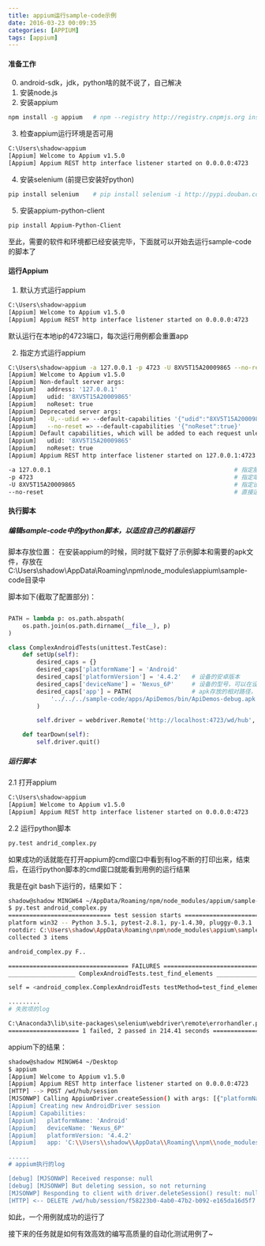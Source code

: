 ```yaml
---
title: appium运行sample-code示例
date: 2016-03-23 00:09:35
categories: [APPIUM]
tags: [appium]
---
```


#### 准备工作
0. android-sdk，jdk，python啥的就不说了，自己解决
1. 安装node.js
2. 安装appium
``` bash
npm install -g appium   # npm --registry http://registry.cnpmjs.org install -g appium (推荐这种,npm的国内镜像)
```

<!--more-->

3. 检查appium运行环境是否可用
``` bash
C:\Users\shadow>appium
[Appium] Welcome to Appium v1.5.0
[Appium] Appium REST http interface listener started on 0.0.0.0:4723
```
4. 安装selenium (前提已安装好python)
``` bash
pip install selenium    # pip install selenium -i http://pypi.douban.com/simple （使用国内地址）
```
5. 安装appium-python-client
``` bash
pip install Appium-Python-Client
```
至此，需要的软件和环境都已经安装完毕，下面就可以开始去运行sample-code的脚本了

#### 运行Appium
1. 默认方式运行appium
``` bash
C:\Users\shadow>appium
[Appium] Welcome to Appium v1.5.0
[Appium] Appium REST http interface listener started on 0.0.0.0:4723
```
默认运行在本地ip的4723端口，每次运行用例都会重置app

2. 指定方式运行appium
``` bash
C:\Users\shadow>appium -a 127.0.0.1 -p 4723 -U 8XV5T15A20009865 --no-reset
[Appium] Welcome to Appium v1.5.0
[Appium] Non-default server args:
[Appium]   address: '127.0.0.1'
[Appium]   udid: '8XV5T15A20009865'
[Appium]   noReset: true
[Appium] Deprecated server args:
[Appium]   -U,--udid => --default-capabilities '{"udid":"8XV5T15A20009865"}'
[Appium]   --no-reset => --default-capabilities '{"noReset":true}'
[Appium] Default capabilities, which will be added to each request unless overridden by desired capabilities:
[Appium]   udid: '8XV5T15A20009865'
[Appium]   noReset: true
[Appium] Appium REST http interface listener started on 127.0.0.1:4723
```

``` bash
-a 127.0.0.1                                                    # 指定服务器
-p 4723                                                         # 指定端口
-U 8XV5T15A20009865                                             # 指定设备，U指设备的udid
--no-reset                                                      # 直接运行app，而不重置app
```

#### 执行脚本
##### 编辑sample-code中的python脚本，以适应自己的机器运行
脚本存放位置：
在安装appium的时候，同时就下载好了示例脚本和需要的apk文件，存放在C:\Users\shadow\AppData\Roaming\npm\node_modules\appium\sample-code目录中

脚本如下(截取了配置部分)：
```python

PATH = lambda p: os.path.abspath(
    os.path.join(os.path.dirname(__file__), p)
)

class ComplexAndroidTests(unittest.TestCase):
    def setUp(self):
        desired_caps = {}
        desired_caps['platformName'] = 'Android'
        desired_caps['platformVersion'] = '4.4.2'   # 设备的安卓版本
        desired_caps['deviceName'] = 'Nexus_6P'     # 设备的型号，可以在设置-关于里查看
        desired_caps['app'] = PATH(                 # apk存放的相对路径，也可使用绝对路径
            '../../../sample-code/apps/ApiDemos/bin/ApiDemos-debug.apk'
        )

        self.driver = webdriver.Remote('http://localhost:4723/wd/hub', desired_caps)

    def tearDown(self):
        self.driver.quit()
```

##### 运行脚本
2.1 打开appium
``` bash
C:\Users\shadow>appium
[Appium] Welcome to Appium v1.5.0
[Appium] Appium REST http interface listener started on 0.0.0.0:4723
```
2.2 运行python脚本
``` bash
py.test andrid_complex.py
```
如果成功的话就能在打开appium的cmd窗口中看到有log不断的打印出来，结束后，在运行python脚本的cmd窗口就能看到用例的运行结果

我是在git bash下运行的，结果如下：
``` bash
shadow@shadow MINGW64 ~/AppData/Roaming/npm/node_modules/appium/sample-code/examples/python
$ py.test android_complex.py
============================= test session starts =============================
platform win32 -- Python 3.5.1, pytest-2.8.1, py-1.4.30, pluggy-0.3.1
rootdir: C:\Users\shadow\AppData\Roaming\npm\node_modules\appium\sample-code\examples\python, inifile:
collected 3 items

android_complex.py F..

================================== FAILURES ===================================
___________________ ComplexAndroidTests.test_find_elements ____________________

self = <android_complex.ComplexAndroidTests testMethod=test_find_elements>

.........
# 失败项的log

C:\Anaconda3\lib\site-packages\selenium\webdriver\remote\errorhandler.py:194: WebDriverException
==================== 1 failed, 2 passed in 214.41 seconds =====================
```

appium下的结果：
```bash
shadow@shadow MINGW64 ~/Desktop
$ appium
[Appium] Welcome to Appium v1.5.0
[Appium] Appium REST http interface listener started on 0.0.0.0:4723
[HTTP] --> POST /wd/hub/session
[MJSONWP] Calling AppiumDriver.createSession() with args: [{"platformName":"Android","deviceName":"Nexus_6P","platformVersion":"4.4.2","app":"C:\\Users\\shadow\\AppData\\Roaming\\npm\\node_modules\\appium\...
[Appium] Creating new AndroidDriver session
[Appium] Capabilities:
[Appium]   platformName: 'Android'
[Appium]   deviceName: 'Nexus_6P'
[Appium]   platformVersion: '4.4.2'
[Appium]   app: 'C:\\Users\\shadow\\AppData\\Roaming\\npm\\node_modules\\appium\\sample-code\\apps\\ApiDemos\\bin\\ApiDemos-debug.apk'

......
# appium执行的log

[debug] [MJSONWP] Received response: null
[debug] [MJSONWP] But deleting session, so not returning
[MJSONWP] Responding to client with driver.deleteSession() result: null
[HTTP] <-- DELETE /wd/hub/session/f58223b0-4ab0-47b2-b092-e165da16d5f7 200 1943 ms - 76
```

如此，一个用例就成功的运行了

接下来的任务就是如何有效高效的编写高质量的自动化测试用例了~
